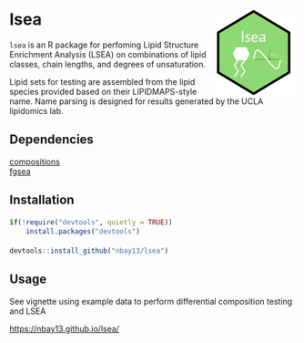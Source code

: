 # lsea <img src="imgs/lsea logo.png" align="right" width="150" height="150" />

`lsea` is an R package for perfoming Lipid Structure Enrichment Analysis (LSEA) on combinations of lipid classes, chain lengths, and degrees of unsaturation.

Lipid sets for testing are assembled from the lipid species provided based on their LIPIDMAPS-style name. Name parsing is designed for results generated by the UCLA lipidomics lab.  

## Dependencies
[compositions](https://cran.r-project.org/web/packages/compositions/index.html) <br />
[fgsea](https://bioconductor.org/packages/release/bioc/html/fgsea.html)

## Installation
```R
if(!require("devtools", quietly = TRUE))
    install.packages("devtools")

devtools::install_github("nbay13/lsea")
```
## Usage
See vignette using example data to perform differential composition testing and LSEA

https://nbay13.github.io/lsea/
